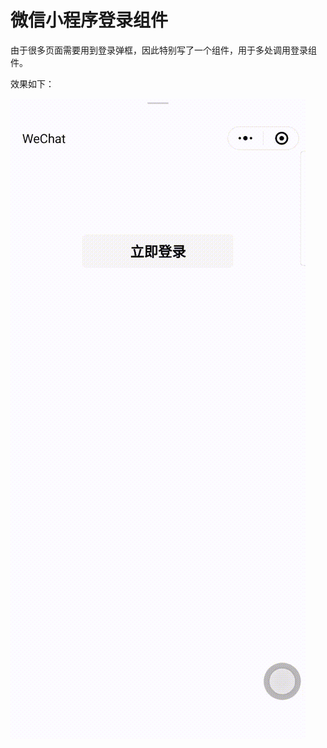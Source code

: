 # 微信小程序登录组件
由于很多页面需要用到登录弹框，因此特别写了一个组件，用于多处调用登录组件。

效果如下：

![组件使用演示](https://github.com/hqfeijian/logindlg/blob/master/logindlg.gif)
